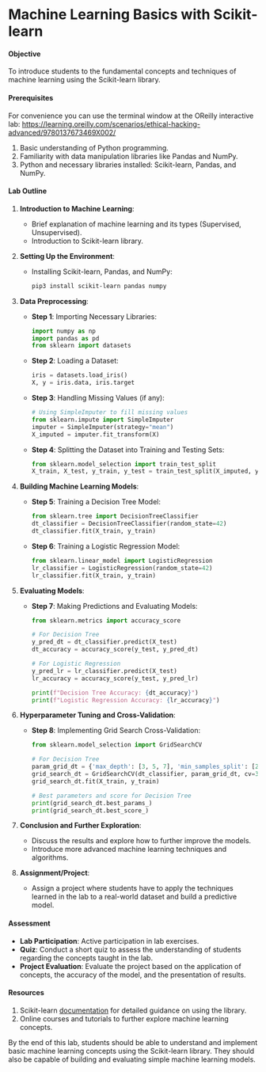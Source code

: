 # Machine Learning Basics with Scikit-learn

#### **Objective**

To introduce students to the fundamental concepts and techniques of machine learning using the Scikit-learn library.

#### **Prerequisites**
For convenience you can use the terminal window at the OReilly interactive lab: https://learning.oreilly.com/scenarios/ethical-hacking-advanced/9780137673469X002/

1. Basic understanding of Python programming.
2. Familiarity with data manipulation libraries like Pandas and NumPy.
3. Python and necessary libraries installed: Scikit-learn, Pandas, and NumPy.

#### **Lab Outline**

1. **Introduction to Machine Learning**:
    - Brief explanation of machine learning and its types (Supervised, Unsupervised).
    - Introduction to Scikit-learn library.

2. **Setting Up the Environment**:
    - Installing Scikit-learn, Pandas, and NumPy:
      ```bash
      pip3 install scikit-learn pandas numpy
      ```

3. **Data Preprocessing**:

   - **Step 1**: Importing Necessary Libraries:
     ```python
     import numpy as np
     import pandas as pd
     from sklearn import datasets
     ```
     
   - **Step 2**: Loading a Dataset:
     ```python
     iris = datasets.load_iris()
     X, y = iris.data, iris.target
     ```

   - **Step 3**: Handling Missing Values (if any):
     ```python
     # Using SimpleImputer to fill missing values
     from sklearn.impute import SimpleImputer
     imputer = SimpleImputer(strategy="mean")
     X_imputed = imputer.fit_transform(X)
     ```

   - **Step 4**: Splitting the Dataset into Training and Testing Sets:
     ```python
     from sklearn.model_selection import train_test_split
     X_train, X_test, y_train, y_test = train_test_split(X_imputed, y, test_size=0.2, random_state=42)
     ```

4. **Building Machine Learning Models**:

   - **Step 5**: Training a Decision Tree Model:
     ```python
     from sklearn.tree import DecisionTreeClassifier
     dt_classifier = DecisionTreeClassifier(random_state=42)
     dt_classifier.fit(X_train, y_train)
     ```

   - **Step 6**: Training a Logistic Regression Model:
     ```python
     from sklearn.linear_model import LogisticRegression
     lr_classifier = LogisticRegression(random_state=42)
     lr_classifier.fit(X_train, y_train)
     ```

5. **Evaluating Models**:

   - **Step 7**: Making Predictions and Evaluating Models:
     ```python
     from sklearn.metrics import accuracy_score

     # For Decision Tree
     y_pred_dt = dt_classifier.predict(X_test)
     dt_accuracy = accuracy_score(y_test, y_pred_dt)

     # For Logistic Regression
     y_pred_lr = lr_classifier.predict(X_test)
     lr_accuracy = accuracy_score(y_test, y_pred_lr)

     print(f"Decision Tree Accuracy: {dt_accuracy}")
     print(f"Logistic Regression Accuracy: {lr_accuracy}")
     ```

6. **Hyperparameter Tuning and Cross-Validation**:

   - **Step 8**: Implementing Grid Search Cross-Validation:
     ```python
     from sklearn.model_selection import GridSearchCV

     # For Decision Tree
     param_grid_dt = {'max_depth': [3, 5, 7], 'min_samples_split': [2, 5, 10]}
     grid_search_dt = GridSearchCV(dt_classifier, param_grid_dt, cv=3)
     grid_search_dt.fit(X_train, y_train)
     
     # Best parameters and score for Decision Tree
     print(grid_search_dt.best_params_)
     print(grid_search_dt.best_score_)
     ```

7. **Conclusion and Further Exploration**:
   - Discuss the results and explore how to further improve the models.
   - Introduce more advanced machine learning techniques and algorithms.

8. **Assignment/Project**:
   - Assign a project where students have to apply the techniques learned in the lab to a real-world dataset and build a predictive model.

#### **Assessment**

- **Lab Participation**: Active participation in lab exercises.
- **Quiz**: Conduct a short quiz to assess the understanding of students regarding the concepts taught in the lab.
- **Project Evaluation**: Evaluate the project based on the application of concepts, the accuracy of the model, and the presentation of results.

#### **Resources**

1. Scikit-learn [documentation](https://scikit-learn.org/stable/documentation.html) for detailed guidance on using the library.
2. Online courses and tutorials to further explore machine learning concepts.

By the end of this lab, students should be able to understand and implement basic machine learning concepts using the Scikit-learn library. They should also be capable of building and evaluating simple machine learning models.
